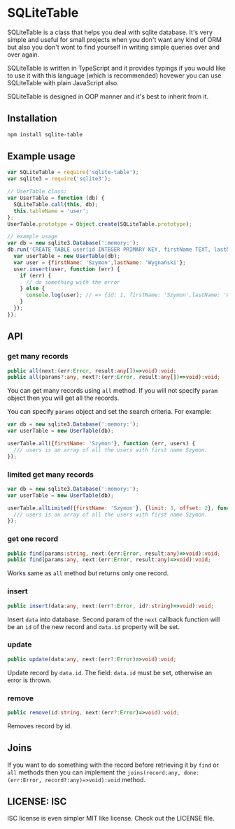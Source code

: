 SQLiteTable
===========

SQLiteTable is a class that helps you deal with sqlite database. 
It's very simple and useful for small projects when you don't want any kind of ORM but 
 also you don't wont to find yourself in writing simple queries over and over again.

SQLiteTable is written in TypeScript and it provides typings if you would like to use it with this language (which is recommended) hovewer you can use SQLiteTable with plain JavaScript also.
 
SQLiteTable is designed in OOP manner and it's best to inherit from it.

## Installation

```bash
npm install sqlite-table
```

## Example usage

```js
var SQLiteTable = require('sqlite-table');
var sqlite3 = require('sqlite3');

// UserTable class:
var UserTable = function (db) {
  SQLiteTable.call(this, db);
  this.tableName = 'user';
};
UserTable.prototype = Object.create(SQLiteTable.prototype);

// example usage
var db = new sqlite3.Database(':memory:');
db.run('CREATE TABLE user(id INTEGER PRIMARY KEY, firstName TEXT, lastName TEXT)', function (err) {
  var userTable = new UserTable(db);
  var user = {firstName: 'Szymon',lastName: 'Wygnański'};
  user.insert(user, function (err) {
    if (err) {
      // do something with the error
    } else {
      console.log(user); // => {id: 1, firstName: 'Szymon',lastName: 'Wygnański'};
    }
  });
});
```

## API

### get many records

```ts
public all(next:(err:Error, result:any[])=>void):void;
public all(params?:any, next?:(err:Error, result:any[])=>void):void;
```

You can get many records using `all` method. If you will not specify `param` object then 
 you will get all the records.

You can specify `params` object and set the search criteria. For example:

```js
var db = new sqlite3.Database(':memory:');
var userTable = new UserTable(db);

userTable.all({firstName: 'Szymon'}, function (err, users) {
  /// users is an array of all the users with first name Szymon.
});
```

### limited get many records

```js
var db = new sqlite3.Database(':memory:');
var userTable = new UserTable(db);

userTable.allLimited({firstName: 'Szymon'}, {limit: 3, offset: 2}, function (err, users) {
  /// users is an array of all the users with first name Szymon.
});
```

### get one record

```ts
public find(params:string, next:(err:Error, result:any)=>void):void;
public find(params:any, next:(err:Error, result:any)=>void):void;
```

Works same as `all` method but returns only one record.

### insert

```ts
public insert(data:any, next:(err?:Error, id?:string)=>void):void;
```

Insert `data` into database. Second param of the `next` callback function 
   will be an `id` of the new record and `data.id` property will be set.
   
### update

```ts
public update(data:any, next:(err?:Error)=>void):void;
```

Update record by `data.id`. The field: `data.id` must be set, otherwise an error is thrown.
 
### remove
 
```ts
public remove(id:string, next:(err?:Error)=>void):void;
```

Removes record by id.

## Joins

If you want to do something with the record before retrieving it by `find` or `all` methods then you can implement the `joins(record:any, done:(err:Error, record?:any)=>void):void` method.

## LICENSE: ISC

ISC license is even simpler MIT like license. Check out the LICENSE file.
